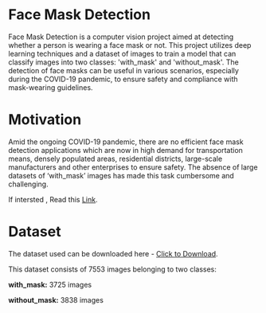 # Face Mask Detection

Face Mask Detection is a computer vision project aimed at detecting whether a person is wearing a face mask or not. This project utilizes deep learning techniques and a dataset of images to train a model that can classify images into two classes: 'with_mask' and 'without_mask'. The detection of face masks can be useful in various scenarios, especially during the COVID-19 pandemic, to ensure safety and compliance with mask-wearing guidelines.


# Motivation
Amid the ongoing COVID-19 pandemic, there are no efficient face mask detection applications which are now in high demand for transportation means, densely populated areas, residential districts, large-scale manufacturers and other enterprises to ensure safety. The absence of large datasets of ‘with_mask’ images has made this task cumbersome and challenging.


If intersted , Read this [Link](https://neptune.ai/blog/image-processing-python).

# Dataset
The dataset used can be downloaded here - [Click to Download](https://www.kaggle.com/datasets/omkargurav/face-mask-dataset).

This dataset consists of 7553 images belonging to two classes:

**with_mask:** 3725 images

**without_mask:** 3838 images
